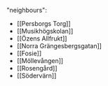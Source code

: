 "neighbours":
- [[Persborgs Torg]]
- [[Musikhögskolan]]
- [[Özens Allfrukt]]
- [[Norra Grängesbergsgatan]]
- [[Fosie]]
- [[Möllevången]]
- [[Rosengård]]
- [[Södervärn]]
